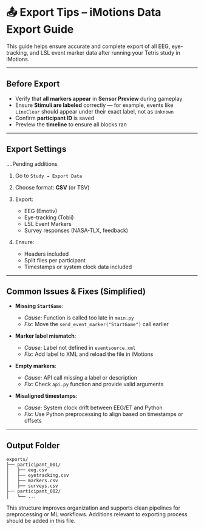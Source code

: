 # 📤 Export Tips – iMotions Data Export Guide

This guide helps ensure accurate and complete export of all EEG, eye-tracking, and LSL event marker data after running your Tetris study in iMotions.

---

## Before Export

* Verify that **all markers appear** in **Sensor Preview** during gameplay
* Ensure **Stimuli are labeled** correctly — for example, events like `LineClear` should appear under their exact label, not as `Unknown`
* Confirm **participant ID** is saved
* Preview the **timeline** to ensure all blocks ran

---

## Export Settings

....Pending additions

1. Go to `Study → Export Data`
2. Choose format: **CSV** (or TSV)
3. Export:

   * EEG (Emotiv)
   * Eye-tracking (Tobii)
   * LSL Event Markers
   * Survey responses (NASA-TLX, feedback)
4. Ensure:

   * Headers included
   * Split files per participant
   * Timestamps or system clock data included

---

## Common Issues & Fixes (Simplified)

* **Missing `StartGame`**:

  * *Cause:* Function is called too late in `main.py`
  * *Fix:* Move the `send_event_marker("StartGame")` call earlier

* **Marker label mismatch**:

  * *Cause:* Label not defined in `eventsource.xml`
  * *Fix:* Add label to XML and reload the file in iMotions

* **Empty markers**:

  * *Cause:* API call missing a label or description
  * *Fix:* Check `api.py` function and provide valid arguments

* **Misaligned timestamps**:

  * *Cause:* System clock drift between EEG/ET and Python
  * *Fix:* Use Python preprocessing to align based on timestamps or offsets

---

## Output Folder

```
exports/
├── participant_001/
│   ├── eeg.csv
│   ├── eyetracking.csv
│   ├── markers.csv
│   ├── surveys.csv
├── participant_002/
│   └── ...
```

This structure improves organization and supports clean pipelines for preprocessing or ML workflows.
Additions relevant to exporting process should be added in this file. 
